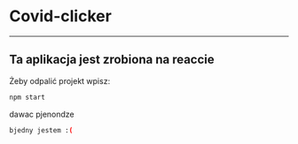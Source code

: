 # Covid-clicker

---

## Ta aplikacja jest zrobiona na reaccie

Żeby odpalić projekt wpisz:

```bash
npm start
```

dawac pjenondze

```bash
bjedny jestem :(
```
